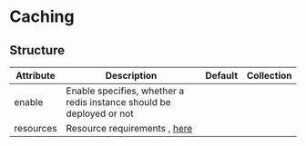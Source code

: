 # Caching 
 

## Structure 
 

| Attribute | Description                                                           | Default | Collection  |
| --------- | --------------------------------------------------------------------- | ------- | ----------  |
| enable    | Enable specifies, whether a redis instance should be deployed or not  |         |             |
| resources | Resource requirements , [here](v1/ResourceRequirements.md)            |         |             |